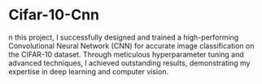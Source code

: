 # Cifar-10-Cnn
n this project, I successfully designed and trained a high-performing Convolutional Neural Network (CNN) for accurate image classification on the CIFAR-10 dataset. Through meticulous hyperparameter tuning and advanced techniques, I achieved outstanding results, demonstrating my expertise in deep learning and computer vision.
